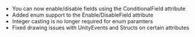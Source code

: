 - You can now enable/disable fields using the ConditionalField attribute
- Added enum support to the Enable/DisableField attribute
- Integer casting is no longer required for enum paramters
- Fixed drawing issues with UnityEvents and Structs on certain attributes